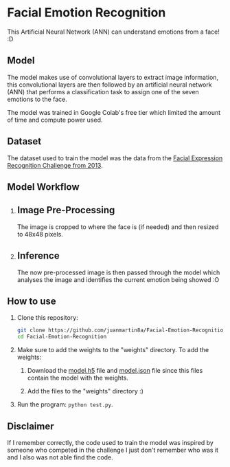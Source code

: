 # Facial Emotion Recognition
This Artificial Neural Network (ANN) can understand emotions from a face! :D

## Model
The model makes use of convolutional layers to extract image information, this convolutional layers are then followed by an artificial neural network (ANN) that performs a classification task to assign one of the seven emotions to the face.

The model was trained in Google Colab's free tier which limited the amount of time and compute power used.

## Dataset
The dataset used to train the model was the data from the [Facial Expression Recognition Challenge from 2013](https://www.kaggle.com/competitions/challenges-in-representation-learning-facial-expression-recognition-challenge).

## Model Workflow
  1. ## Image Pre-Processing
     The image is cropped to where the face is (if needed) and then resized to 48x48 pixels.
    
   3. ## Inference
      The now pre-processed image is then passed through the model which analyses the image and identifies the current emotion being showed :O

## How to use

  1. Clone this repository:
     ```bash
     git clone https://github.com/juanmartin8a/Facial-Emotion-Recognition.git
     cd Facial-Emotion-Recognition

  2. Make sure to add the weights to the "weights" directory. To add the weights:
     
      1. Download the [model.h5](https://drive.google.com/file/d/1eFbDKUJtvoqzMNfCexs-uQ0ZOXMIKpgn/view?usp=sharing) file and [model.json](https://drive.google.com/file/d/1ZoWRkg13eXcjx6jrro2vEIwsLeMhsMDN/view?usp=sharing) file since this files contain the model with the weights.
     
      2. Add the files to the "weights" directory :)

  3. Run the program: `python test.py`.

## Disclaimer
If I remember correctly, the code used to train the model was inspired by someone who competed in the challenge I just don't remember who was it and I also was not able find the code.
